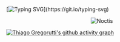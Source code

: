 [![Typing SVG](https://readme-typing-svg.herokuapp.com?font=Fira+Code&size=25&pause=1000&color=AEAEAE&center=true&vCenter=true&width=435&height=100&lines=Above+all%2C+I'm+just+a+man.)](https://git.io/typing-svg)

<p align="center">
  <img src="https://media1.tenor.com/m/AO7vsS-hWAYAAAAC/noctis-lucis-caelum-noctis.gif" alt="Noctis" />
</p>


[![Thiago Gregorutti's github activity graph](https://github-readme-activity-graph.vercel.app/graph?username=ThiagoGregorutti&theme=high-contrast)](https://github.com/ThiagoGregorutti/github-readme-activity-graph)
